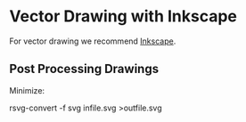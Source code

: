 Vector Drawing with Inkscape
============================

For vector drawing we recommend [Inkscape](https://inkscape.org).

## Post Processing Drawings

Minimize:

 rsvg-convert -f svg infile.svg &gt;outfile.svg


